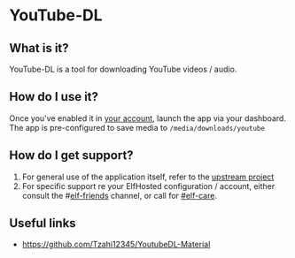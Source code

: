 # YouTube-DL



## What is it?

YouTube-DL is a tool for downloading YouTube videos / audio.

## How do I use it?

Once you've enabled it in [your account](https://elfhosted.com/tenant/apps/0), launch the app via your dashboard. The app is pre-configured to save media to `/media/downloads/youtube`

## How do I get support?

1. For general use of the application itself, refer to the [upstream project](https://github.com/Tzahi12345/YoutubeDL-Material)
2. For specific support re your ElfHosted configuration / account, either consult the #[elf-friends](https://discord.com/channels/396055506072109067/1118645576884572303) channel, or call for [#elf-care](https://discord.com/channels/396055506072109067/1119478614287712337).

## Useful links

* https://github.com/Tzahi12345/YoutubeDL-Material